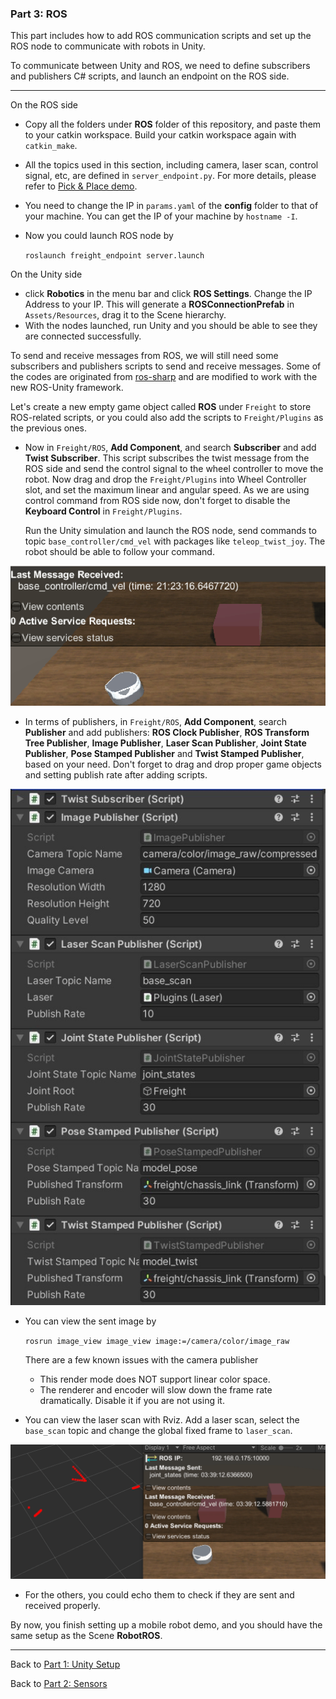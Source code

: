 ### Part 3: ROS

This part includes how to add ROS communication scripts and set up the ROS node to communicate with robots in Unity.

To communicate between Unity and ROS, we need to define subscribers and publishers C# scripts, and launch an endpoint on the ROS side.

---

On the ROS side

- Copy all the folders under **ROS** folder of this repository, and paste them to your catkin workspace. Build your catkin workspace again with `catkin_make`.

- All the topics used in this section, including camera, laser scan, control signal, etc, are defined in `server_endpoint.py`. For more details, please refer to  [Pick & Place demo](https://github.com/Unity-Technologies/Unity-Robotics-Hub/tree/main/tutorials/pick_and_place).

- You need to change the IP in `params.yaml` of the **config** folder to that of your machine. You can get the IP of your machine by  `hostname -I`.

- Now you could launch ROS node by 

  `roslaunch freight_endpoint server.launch`

On the Unity side

- click **Robotics** in the menu bar and click **ROS Settings**. Change the IP Address to your IP. This will generate a **ROSConnectionPrefab** in `Assets/Resources`, drag it to the Scene hierarchy.
- With the nodes launched, run Unity and you should be able to see they are connected successfully.

To send and receive messages from ROS, we will still need some subscribers and publishers scripts to send and receive messages. Some of the codes are originated from [ros-sharp](https://github.com/siemens/ros-sharp) and are modified to work with the new ROS-Unity framework. 

Let's create a new empty game object called **ROS** under `Freight` to store ROS-related scripts, or you could also add the scripts to `Freight/Plugins` as the previous ones. 

- Now in `Freight/ROS`, **Add Component**, and search **Subscriber** and add **Twist Subscriber**. This script subscribes the twist message from the ROS side and send the control signal to the wheel controller to move the robot. Now drag and drop the `Freight/Plugins` into Wheel Controller slot, and set the maximum linear and angular speed. As we are using control command from ROS side now, don't forget to disable the **Keyboard Control** in `Freight/Plugins`.

  Run the Unity simulation and launch the ROS node, send commands to topic `base_controller/cmd_vel` with packages like `teleop_twist_joy`. The robot should be able to follow your command.

![image](demo/cmd_vel.gif)

- In terms of publishers, in `Freight/ROS`, **Add Component**, search **Publisher** and add publishers: **ROS Clock Publisher**, **ROS Transform Tree Publisher**, **Image Publisher**, **Laser Scan Publisher**, **Joint State Publisher**, **Pose Stamped Publisher** and **Twist Stamped Publisher**, based on your need. Don't forget to drag and drop proper game objects and setting publish rate after adding scripts.

![image](demo/pub_sub.jpg)

- You can view the sent image by 

  `rosrun image_view image_view image:=/camera/color/image_raw`
  
  There are a few known issues with the camera publisher
  
  - This render mode does NOT support linear color space.
  - The renderer and encoder will slow down the frame rate dramatically. Disable it if you are not using it.
  
- You can view the laser scan with Rviz. Add a laser scan, select the `base_scan` topic and change the global fixed frame to `laser_scan`.

![image](demo/laser_rviz.gif)

-  For the others, you could echo them to check if they are sent and received properly.

By now, you finish setting up a mobile robot demo, and you should have the same setup as the Scene **RobotROS**.

---

Back to [Part 1: Unity Setup](part1_unity.md) 

Back to [Part 2: Sensors](part2_sensors.md) 

